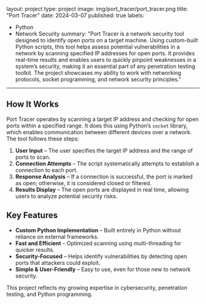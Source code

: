 layout: project
type: project
image: img/port_tracer/port_tracer.png
title: "Port Tracer"
date: 2024-03-07
published: true
labels:
  - Python
  - Network Security
summary: "Port Tracer is a network security tool designed to identify open ports on a target machine. Using custom-built Python scripts, this tool helps assess potential vulnerabilities in a network by scanning specified IP addresses for open ports. It provides real-time results and enables users to quickly pinpoint weaknesses in a system’s security, making it an essential part of any penetration testing toolkit. The project showcases my ability to work with networking protocols, socket programming, and network security principles."
---

## How It Works  

Port Tracer operates by scanning a target IP address and checking for open ports within a specified range. It does this using Python’s `socket` library, which enables communication between different devices over a network. The tool follows these steps:  

1. **User Input** – The user specifies the target IP address and the range of ports to scan.  
2. **Connection Attempts** – The script systematically attempts to establish a connection to each port.  
3. **Response Analysis** – If a connection is successful, the port is marked as open; otherwise, it is considered closed or filtered.  
4. **Results Display** – The open ports are displayed in real time, allowing users to analyze potential security risks.  

## Key Features  

- **Custom Python Implementation** – Built entirely in Python without reliance on external frameworks.  
- **Fast and Efficient** – Optimized scanning using multi-threading for quicker results.  
- **Security-Focused** – Helps identify vulnerabilities by detecting open ports that attackers could exploit.  
- **Simple & User-Friendly** – Easy to use, even for those new to network security.  

This project reflects my growing expertise in cybersecurity, penetration testing, and Python programming.
